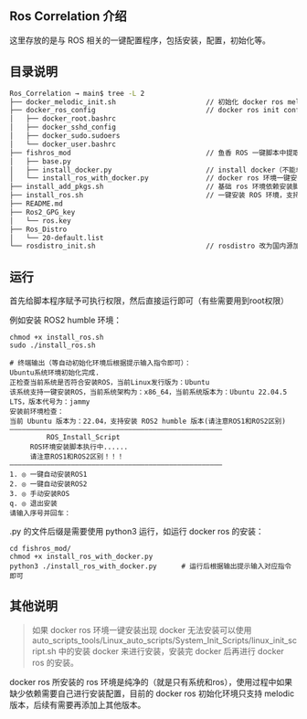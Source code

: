 ## Ros Correlation 介绍

这里存放的是与 ROS 相关的一键配置程序，包括安装，配置，初始化等。



## 目录说明

```bash
Ros_Correlation → main$ tree -L 2
├── docker_melodic_init.sh                      // 初始化 docker ros melodic （最完全初始化）
├── docker_ros_config                           // docker ros init config
│   ├── docker_root.bashrc
│   ├── docker_sshd_config
│   ├── docker_sudo.sudoers
│   └── docker_user.bashrc
├── fishros_mod                                 // 鱼香 ROS 一键脚本中提取出来相关 docker 配置 
│   ├── base.py
│   ├── install_docker.py                       // install docker（不能单独运行，作为lib方式调用）
│   └── install_ros_with_docker.py              // docker ros 环境一键安装，支持 ROS 全版本
├── install_add_pkgs.sh                         // 基础 ros 环境依赖安装脚本（目前只支持ROS1）
├── install_ros.sh                              // 一键安装 ROS 环境，支持 ROS1 ROS2
├── README.md
├── Ros2_GPG_key
│   └── ros.key
├── Ros_Distro
│   └── 20-default.list
└── rosdistro_init.sh                           // rosdistro 改为国内源加速
```



## 运行

首先给脚本程序赋予可执行权限，然后直接运行即可（有些需要用到root权限）

例如安装 ROS2 humble 环境：

```shell
chmod +x install_ros.sh
sudo ./install_ros.sh

# 终端输出（等自动初始化环境后根据提示输入指令即可）：
Ubuntu系统环境初始化完成.
正检查当前系统是否符合安装ROS，当前Linux发行版为：Ubuntu
该系统支持一键安装ROS，当前系统架构为：x86_64，当前系统版本为：Ubuntu 22.04.5 LTS，版本代号为：jammy
安装前环境检查：
当前 Ubuntu 版本为：22.04，支持安装 ROS2 humble 版本(请注意ROS1和ROS2区别)
————————————————————————————————————————————————————
         ROS_Install_Script
     ROS环境安装脚本执行中......
     请注意ROS1和ROS2区别！！！
————————————————————————————————————————————————————
1. ◎ 一键自动安装ROS1
2. ◎ 一键自动安装ROS2
3. ◎ 手动安装ROS
q. ◎ 退出安装
请输入序号并回车：
```



.py 的文件后缀是需要使用 python3 运行，如运行 docker ros 的安装：

```shell
cd fishros_mod/
chmod +x install_ros_with_docker.py
python3 ./install_ros_with_docker.py      # 运行后根据输出提示输入对应指令即可
```



## 其他说明

> 如果 docker ros 环境一键安装出现 docker 无法安装可以使用 auto_scripts_tools/Linux_auto_scripts/System_Init_Scripts/linux_init_script.sh 中的安装 docker 来进行安装，安装完 docker 后再进行 docker ros 的安装。

docker ros 所安装的 ros 环境是纯净的（就是只有系统和ros），使用过程中如果缺少依赖需要自己进行安装配置，目前的 docker ros 初始化环境只支持 melodic 版本，后续有需要再添加上其他版本。



